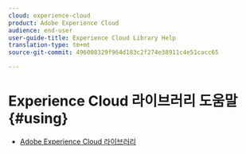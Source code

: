 ```yaml
---
cloud: experience-cloud
product: Adobe Experience Cloud
audience: end-user
user-guide-title: Experience Cloud Library Help
translation-type: tm+mt
source-git-commit: 496008329f964d183c2f274e38911c4e51cacc65

---
```



# Experience Cloud 라이브러리 도움말 {#using}

+ [Adobe Experience Cloud 라이브러리](c-library-about/overview.md)
